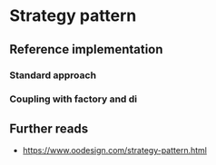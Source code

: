 # Strategy pattern
## Reference implementation
### Standard approach

### Coupling with factory and di

## Further reads
- https://www.oodesign.com/strategy-pattern.html